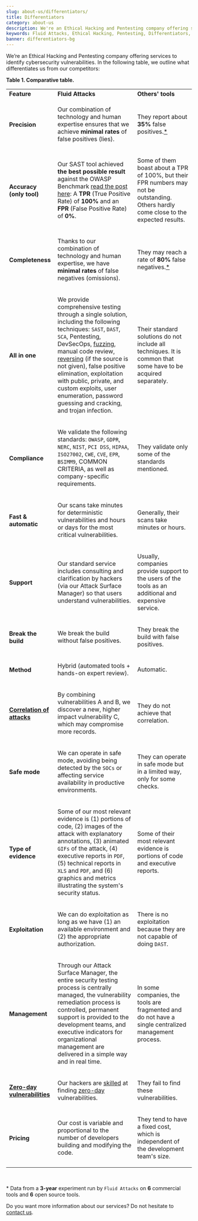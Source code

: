 ```yaml
---
slug: about-us/differentiators/
title: Differentiators
category: about-us
description: We're an Ethical Hacking and Pentesting company offering services to identify cybersecurity vulnerabilities. Find here what differentiates us from competitors.
keywords: Fluid Attacks, Ethical Hacking, Pentesting, Differentiators, Cybersecurity
banner: differentiators-bg
---
```


We’re an Ethical Hacking and Pentesting company offering services to
identify cybersecurity vulnerabilities. In the following table, we
outline what differentiates us from our competitors:

<div class="tc">

**Table 1. Comparative table.**

</div>

|                                                                                |                                                                                                                                                                                                                                                                                                                                                                                                                                                           |                                                                                                                                                  |
| ------------------------------------------------------------------------------ | --------------------------------------------------------------------------------------------------------------------------------------------------------------------------------------------------------------------------------------------------------------------------------------------------------------------------------------------------------------------------------------------------------------------------------------------------------- | ------------------------------------------------------------------------------------------------------------------------------------------------ |
| **Feature**                                                                    | **Fluid Attacks**                                                                                                                                                                                                                                                                                                                                                                                                                                         | **Others' tools**                                                                                                                                |
| <h4> Precision </h4>                                                           | <p> Our combination of technology and human expertise ensures that we achieve **minimal rates** of false positives (lies). </p>                                                                                                                                                                                                                                                                                                                           | <p> They report about **35%** false positives.[*](#f1) </p>                                                                                      |
| <h4> Accuracy (only tool) </h4>                                                | <p> Our SAST tool achieved **the best possible result** against the OWASP Benchmark [read the post here](../../blog/owasp-benchmark-fluid-attacks/): A **TPR** (True Positive Rate) of **100%** and an **FPR** (False Positive Rate) of **0%**. </p>                                                                                                                                                                                                      | <p> Some of them boast about a TPR of 100%, but their FPR numbers may not be outstanding. Others hardly come close to the expected results. </p> |
| <h4> Completeness </h4>                                                        | <p> Thanks to our combination of technology and human expertise, we have **minimal rates** of false negatives (omissions). </p>                                                                                                                                                                                                                                                                                                                           | <p> They may reach a rate of **80%** false negatives.[*](#f1) </p>                                                                               |
| <h4> All in one </h4>                                                          | <p> We provide comprehensive testing through a single solution, including the following techniques: `SAST`, `DAST`, `SCA`, Pentesting, DevSecOps, [fuzzing](../../blog/fuzzy-bugs-online/), manual code review, [reversing](../../blog/reversing-mortals/) (if the source is not given), false positive elimination, exploitation with public, private, and custom exploits, user enumeration, password guessing and cracking, and trojan infection. </p> | <p> Their standard solutions do not include all techniques. It is common that some have to be acquired separately. </p>                          |
| <h4> Compliance </h4>                                                          | <p> We validate the following standards: `OWASP`, `GDPR`, `NERC`, `NIST`, `PCI DSS`, `HIPAA`, `ISO27002`, `CWE`, `CVE`, `EPR`, `BSIMM9`, COMMON CRITERIA, as well as company-specific requirements. </p>                                                                                                                                                                                                                                                  | <p> They validate only some of the standards mentioned. </p>                                                                                     |
| <h4> Fast & automatic </h4>                                                    | <p> Our scans take minutes for deterministic vulnerabilities and hours or days for the most critical vulnerabilities. </p>                                                                                                                                                                                                                                                                                                                                | <p> Generally, their scans take minutes or hours. </p>                                                                                           |
| <h4> Support </h4>                                                             | <p> Our standard service includes consulting and clarification by hackers (via our Attack Surface Manager) so that users understand vulnerabilities. </p>                                                                                                                                                                                                                                                                                                 | <p> Usually, companies provide support to the users of the tools as an additional and expensive service. </p>                                    |
| <h4> Break the build </h4>                                                     | <p> We break the build without false positives. </p>                                                                                                                                                                                                                                                                                                                                                                                                      | <p> They break the build with false positives. </p>                                                                                              |
| <h4> Method </h4>                                                              | <p> Hybrid (automated tools + hands-on expert review). </p>                                                                                                                                                                                                                                                                                                                                                                                               | <p> Automatic. </p>                                                                                                                              |
| <h4> [Correlation of attacks](../../blog/importance-pentesting/#diagram) </h4> | <p> By combining vulnerabilities A and B, we discover a new, higher impact vulnerability C, which may compromise more records. </p>                                                                                                                                                                                                                                                                                                                       | <p> They do not achieve that correlation. </p>                                                                                                   |
| <h4> Safe mode </h4>                                                           | <p> We can operate in safe mode, avoiding being detected by the `SOCs` or affecting service availability in productive environments. </p>                                                                                                                                                                                                                                                                                                                 | <p> They can operate in safe mode but in a limited way, only for some checks. </p>                                                               |
| <h4> Type of evidence </h4>                                                    | <p> Some of our most relevant evidence is (1) portions of code, (2) images of the attack with explanatory annotations, (3) animated `GIFs` of the attack, (4) executive reports in `PDF`, (5) technical reports in `XLS` and `PDF`, and (6) graphics and metrics illustrating the system's security status. </p>                                                                                                                                          | <p> Some of their most relevant evidence is portions of code and executive reports. </p>                                                         |
| <h4> Exploitation </h4>                                                        | <p> We can do exploitation as long as we have (1) an available environment and (2) the appropriate authorization. </p>                                                                                                                                                                                                                                                                                                                                    | <p> There is no exploitation because they are not capable of doing `DAST`. </p>                                                                  |
| <h4> Management </h4>                                                          | <p> Through our Attack Surface Manager, the entire security testing process is centrally managed, the vulnerability remediation process is controlled, permanent support is provided to the development teams, and executive indicators for organizational management are delivered in a simple way and in real time. </p>                                                                                                                                | <p> In some companies, the tools are fragmented and do not have a single centralized management process. </p>                                    |
| <h4> [Zero-day vulnerabilities](../../advisories/prine/) </h4>                 | <p> Our hackers are [skilled](../certifications/) at finding [zero-day](../../advisories/prine/) vulnerabilities. </p>                                                                                                                                                                                                                                                                                                                                    | <p> They fail to find these vulnerabilities. </p>                                                                                                |
| <h4> Pricing </h4>                                                             | <p> Our cost is variable and proportional to the number of developers building and modifying the code. </p>                                                                                                                                                                                                                                                                                                                                               | <p> They tend to have a fixed cost, which is independent of the development team's size. </p>                                                    |

<br />

<div id="f1">

\* Data from a **3-year** experiment run by `Fluid Attacks` on **6**
commercial tools and **6** open source tools.

</div>

Do you want more information about our services? Do not hesitate to
[contact us](../../contact-us/).
